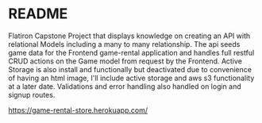 # README
Flatiron Capstone Project that displays knowledge on creating an API with relational Models including a many to many relationship. The api seeds game data for the Frontend game-rental application and handles full restful CRUD actions on the Game model from request by the Frontend. Active Storage is also install and functionally but deactivated due to convenience of having an html image, I'll include active storage and aws s3 functionality at a later date. Validations and error handling also handled on login and signup routes.    

https://game-rental-store.herokuapp.com/